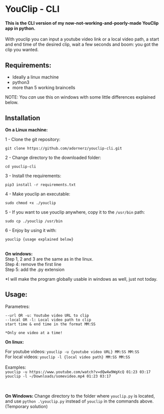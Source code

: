 # YouClip - CLI
#### This is the CLI version of my now-not-working-and-poorly-made YouClip app in python.
With youclip you can input a youtube video link or a local video path, a start and end time of the desired clip, wait a few seconds and boom:
you got the clip you wanted.



## Requirements:
* Ideally a linux machine
* python3
* more than 5 working braincells

NOTE: You _can_ use this on windows with some little differences explained below.

## Installation

<b> On a Linux machine: </b>

1 - Clone the git repository:
```
git clone https://github.com/adornerz/youclip-cli.git
```
2 - Change directory to the downloaded folder:
```
cd youclip-cli
```
3 - Install the requirements:
```
pip3 install -r requirements.txt
```
4 - Make youclip an executable:
```
sudo chmod +x ./youclip
```
5 - If you want to use youclip anywhere, copy it to the `/usr/bin` path:
```
sudo cp ./youclip /usr/bin
```
6 - Enjoy by using it with:
```
youclip {usage explained below}
```

<br>
<b> On windows: </b> <br>
Step 1, 2 and 3 are the same as in the linux. <br>
Step 4: remove the first line <br>
Step 5: add the .py extension <br>

*I will make the program globally usable in windows as well, just not today.
## Usage:

Parametres:
```
--url OR -u: Youtube video URL to clip
--local OR -l: Local video path to clip
start time & end time in the format MM:SS

*Only one video at a time!

```

<b> On linux: </b>

For youtube videos: `youclip -u {youtube video URL} MM:SS MM:SS`  <br>
For local videos: `youclip -l {local video path} MM:SS MM:SS` <br>
<br>
Examples: <br>
`youclip -u https://www.youtube.com/watch?v=dQw4w9WgXcQ 01:23 03:17` <br>
`youclip -l ~/Downloads/somevideo.mp4 01:23 03:17` <br>
<br>
<br>

<b> On Windows: </b>
Change directory to the folder where `youclip.py` is located, and use `python .\youclip.py` instead of `youclip` in the commands above. (Temporary solution)


